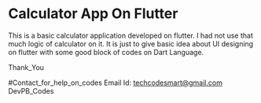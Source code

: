 # Calculator App On Flutter

This is a basic calculator application developed on flutter. 
I had not use that much logic of calculator on it. 
It is just to give basic idea about UI designing on flutter with some good block of codes on Dart Language.

Thank_You

#Contact_for_help_on_codes
Email Id: techcodesmart@gmail.com
DevPB_Codes

